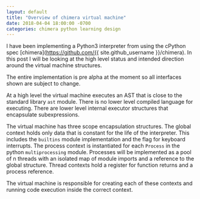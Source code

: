 ```yaml
---
layout: default
title: "Overview of chimera virtual machine"
date: 2018-04-04 18:00:00 -0700
categories: chimera python learning design
---
```


I have been implementing a Python3 interpreter from using the cPython spec [chimera](https://github.com/{{ site.github_username }}/chimera). In this post I will be looking at the high level status and intended direction around the virtual machine structures.

The entire implementation is pre alpha at the moment so all interfaces shown are subject to change.

At a high level the virtual machine executes an AST that is close to the standard library `ast` module. There is no lower level compiled language for executing. There are lower level internal executor structures that encapsulate subexpressions.

The virtual machine has three scope encapsulation structures. The global context holds only data that is constant for the life of the interpreter. This includes the `builtins` module implementation and the flag for keyboard interrupts. The process context is instantiated for each `Process` in the python `multiprocessing` module. Processes will be implemented as a pool of n threads with an isolated map of module imports and a reference to the global structure. Thread contexts hold a register for function returns and a process reference.

The virtual machine is responsible for creating each of these contexts and running code execution inside the correct context.

